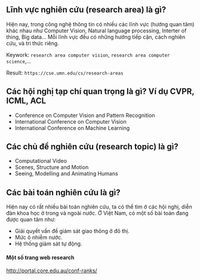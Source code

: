 ## Lĩnh vực nghiên cứu (research area) là gì?
Hiện nay, trong công nghệ thông tin có nhiều các lĩnh vực (hướng quan tâm) khác nhau như Computer Vision, Natural language processing, Interter of thing, Big data...
Mỗi lĩnh vực đều có những hướng tiếp cận, cách nghiên cứu, và tri thức riêng.

Keywork: `research area computer vision`, `research area computer science`,...

Result: `https://cse.umn.edu/cs/research-areas`

## Các hội nghị tạp chí quan trọng là gì? Ví dụ CVPR, ICML, ACL
- Conference on Computer Vision and Pattern Recognition
- International Conference on Computer Vision
- International Conference on Machine Learning

## Các chủ đề nghiên cứu (research topic) là gì?
- Computational Video
- Scenes, Structure and Motion
- Seeing, Modelling and Animating Humans

## Các bài toán nghiên cứu là gì?
Hiện nay có rất nhiều bài toán nghiên cứu, ta có thể tìm ở các hội nghị, diễn đàn khoa học ở trong và ngoài nước.
Ở Việt Nam, có một số bài toán đang được quan tâm như:
- Giải quyết vấn đề giám sát giao thông ở đô thị.
- Mức ô nhiễm nước.
- Hệ thống giám sát tự động.



#### Một số trang web research
http://portal.core.edu.au/conf-ranks/
